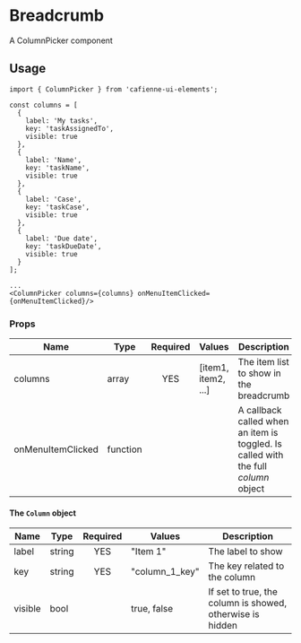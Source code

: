 # Breadcrumb

A ColumnPicker component

## Usage

```
import { ColumnPicker } from 'cafienne-ui-elements';

const columns = [
  {
    label: 'My tasks',
    key: 'taskAssignedTo',
    visible: true
  },
  {
    label: 'Name',
    key: 'taskName',
    visible: true
  },
  {
    label: 'Case',
    key: 'taskCase',
    visible: true
  },
  {
    label: 'Due date',
    key: 'taskDueDate',
    visible: true
  }
];

...
<ColumnPicker columns={columns} onMenuItemClicked={onMenuItemClicked}/>
```
 
### Props

| Name          | Type      | Required | Values        | Description | 
|---------------|-----------|:--------:|---------------|-------------|
|columns        |array<Column>|YES     |[item1, item2, ...]|The item list to show in the breadcrumb
|onMenuItemClicked|function| &nbsp;    | &nbsp;            |A callback called when an item is toggled. Is called with the full <em>column</em> object
 
 
#### The `Column` object
| Name          | Type      | Required | Values        | Description | 
|---------------|-----------|:--------:|---------------|-------------|
|label          |string     |YES       |"Item 1"       |The label to show
|key            |string     |YES       |"column_1_key" |The key related to the column
|visible        |bool       | &nbsp;   |true, false    |If set to true, the column is showed, otherwise is hidden
 
